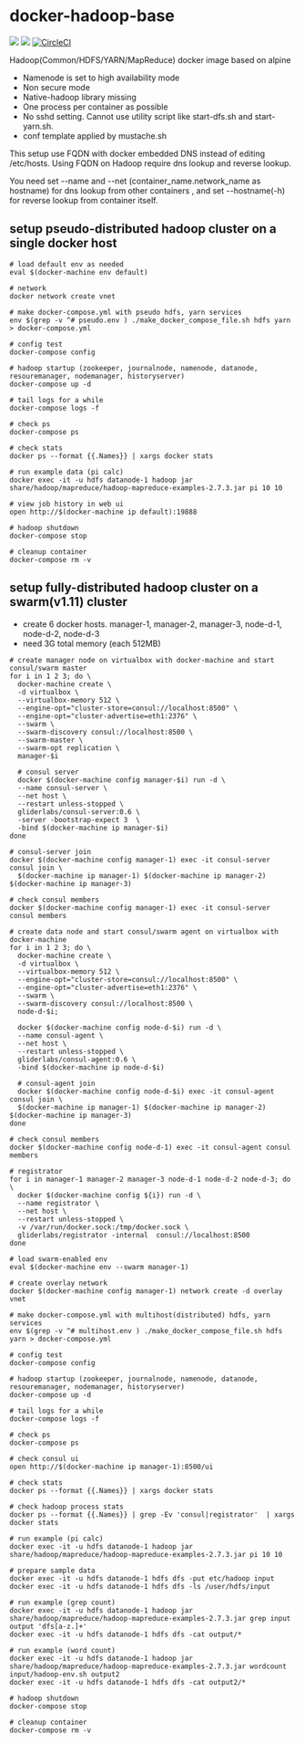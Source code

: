# docker-hadoop-base

[![](https://images.microbadger.com/badges/image/smizy/hadoop-base:2.7.3-alpine.svg)](http://microbadger.com/images/smizy/hadoop-base:2.7.3-alpine "Get your own image badge on microbadger.com")
[![](https://images.microbadger.com/badges/version/smizy/hadoop-base:2.7.3-alpine.svg)](http://microbadger.com/images/smizy/hadoop-base:2.7.3-alpine "Get your own image badge on microbadger.com")
[![CircleCI](https://circleci.com/gh/smizy/docker-hadoop-base.svg?style=shield&circle-token=155cf7c34ea00da94d6d7848796b96d62d95de48)](https://circleci.com/gh/smizy/docker-hadoop-base)

Hadoop(Common/HDFS/YARN/MapReduce) docker image based on alpine

* Namenode is set to high availability mode
* Non secure mode
* Native-hadoop library missing
* One process per container as possible 
* No sshd setting. Cannot use utility script like start-dfs.sh and start-yarn.sh.  
* conf template applied by mustache.sh

This setup use FQDN with docker embedded DNS instead of editing /etc/hosts. 
Using FQDN on Hadoop require dns lookup and reverse lookup. 

You need set --name and --net (container_name.network_name as hostname) for dns lookup from other containers 
, and set --hostname(-h) for reverse lookup from container itself.


## setup pseudo-distributed hadoop cluster on a single docker host  

```
# load default env as needed
eval $(docker-machine env default)

# network 
docker network create vnet

# make docker-compose.yml with pseudo hdfs, yarn services
env $(grep -v ^# pseudo.env ) ./make_docker_compose_file.sh hdfs yarn > docker-compose.yml

# config test
docker-compose config

# hadoop startup (zookeeper, journalnode, namenode, datanode, resouremanager, nodemanager, historyserver)
docker-compose up -d

# tail logs for a while
docker-compose logs -f

# check ps
docker-compose ps

# check stats
docker ps --format {{.Names}} | xargs docker stats

# run example data (pi calc)
docker exec -it -u hdfs datanode-1 hadoop jar share/hadoop/mapreduce/hadoop-mapreduce-examples-2.7.3.jar pi 10 10

# view job history in web ui
open http://$(docker-machine ip default):19888

# hadoop shutdown  
docker-compose stop

# cleanup container
docker-compose rm -v

```


## setup fully-distributed hadoop cluster on a swarm(v1.11) cluster 

* create 6 docker hosts. manager-1, manager-2, manager-3, node-d-1, node-d-2, node-d-3
* need 3G total memory (each 512MB)

  
```
# create manager node on virtualbox with docker-machine and start consul/swarm master
for i in 1 2 3; do \
  docker-machine create \
  -d virtualbox \
  --virtualbox-memory 512 \
  --engine-opt="cluster-store=consul://localhost:8500" \
  --engine-opt="cluster-advertise=eth1:2376" \
  --swarm \
  --swarm-discovery consul://localhost:8500 \
  --swarm-master \
  --swarm-opt replication \
  manager-$i 
  
  # consul server 
  docker $(docker-machine config manager-$i) run -d \
  --name consul-server \
  --net host \
  --restart unless-stopped \
  gliderlabs/consul-server:0.6 \
  -server -bootstrap-expect 3  \
  -bind $(docker-machine ip manager-$i) 
done

# consul-server join
docker $(docker-machine config manager-1) exec -it consul-server consul join \
  $(docker-machine ip manager-1) $(docker-machine ip manager-2) $(docker-machine ip manager-3)

# check consul members 
docker $(docker-machine config manager-1) exec -it consul-server consul members

# create data node and start consul/swarm agent on virtualbox with docker-machine
for i in 1 2 3; do \
  docker-machine create \
  -d virtualbox \
  --virtualbox-memory 512 \
  --engine-opt="cluster-store=consul://localhost:8500" \
  --engine-opt="cluster-advertise=eth1:2376" \
  --swarm \
  --swarm-discovery consul://localhost:8500 \
  node-d-$i; 
  
  docker $(docker-machine config node-d-$i) run -d \
  --name consul-agent \
  --net host \
  --restart unless-stopped \
  gliderlabs/consul-agent:0.6 \
  -bind $(docker-machine ip node-d-$i)
  
  # consul-agent join
  docker $(docker-machine config node-d-$i) exec -it consul-agent consul join \
  $(docker-machine ip manager-1) $(docker-machine ip manager-2) $(docker-machine ip manager-3)    
done

# check consul members 
docker $(docker-machine config node-d-1) exec -it consul-agent consul members
 
# registrator
for i in manager-1 manager-2 manager-3 node-d-1 node-d-2 node-d-3; do \
  docker $(docker-machine config ${i}) run -d \
  --name registrator \
  --net host \
  --restart unless-stopped \
  -v /var/run/docker.sock:/tmp/docker.sock \
  gliderlabs/registrator -internal  consul://localhost:8500 
done 

# load swarm-enabled env
eval $(docker-machine env --swarm manager-1)

# create overlay network
docker $(docker-machine config manager-1) network create -d overlay vnet

# make docker-compose.yml with multihost(distributed) hdfs, yarn services
env $(grep -v ^# multihost.env ) ./make_docker_compose_file.sh hdfs yarn > docker-compose.yml

# config test
docker-compose config

# hadoop startup (zookeeper, journalnode, namenode, datanode, resouremanager, nodemanager, historyserver)
docker-compose up -d

# tail logs for a while
docker-compose logs -f

# check ps
docker-compose ps

# check consul ui
open http://$(docker-machine ip manager-1):8500/ui
 
# check stats
docker ps --format {{.Names}} | xargs docker stats

# check hadoop process stats
docker ps --format {{.Names}} | grep -Ev 'consul|registrator'  | xargs docker stats
  
# run example (pi calc)
docker exec -it -u hdfs datanode-1 hadoop jar share/hadoop/mapreduce/hadoop-mapreduce-examples-2.7.3.jar pi 10 10

# prepare sample data
docker exec -it -u hdfs datanode-1 hdfs dfs -put etc/hadoop input
docker exec -it -u hdfs datanode-1 hdfs dfs -ls /user/hdfs/input

# run example (grep count)
docker exec -it -u hdfs datanode-1 hadoop jar share/hadoop/mapreduce/hadoop-mapreduce-examples-2.7.3.jar grep input output 'dfs[a-z.]+'
docker exec -it -u hdfs datanode-1 hdfs dfs -cat output/*

# run example (word count)
docker exec -it -u hdfs datanode-1 hadoop jar share/hadoop/mapreduce/hadoop-mapreduce-examples-2.7.3.jar wordcount input/hadoop-env.sh output2
docker exec -it -u hdfs datanode-1 hdfs dfs -cat output2/*

# hadoop shutdown  
docker-compose stop

# cleanup container
docker-compose rm -v

```